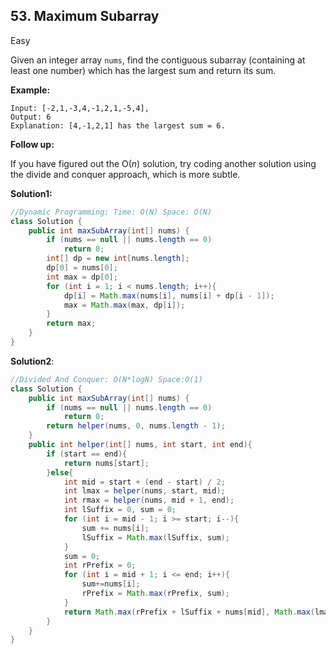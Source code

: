 ## 53. Maximum Subarray

Easy

Given an integer array `nums`, find the contiguous subarray (containing at least one number) which has the largest sum and return its sum.

**Example:**

```
Input: [-2,1,-3,4,-1,2,1,-5,4],
Output: 6
Explanation: [4,-1,2,1] has the largest sum = 6.
```

**Follow up:**

If you have figured out the O(*n*) solution, try coding another solution using the divide and conquer approach, which is more subtle.

**Solution1:**

```java
//Dynamic Programming: Time: O(N) Space: O(N)
class Solution {
    public int maxSubArray(int[] nums) {
        if (nums == null || nums.length == 0)
            return 0;
        int[] dp = new int[nums.length];
        dp[0] = nums[0];
        int max = dp[0];
        for (int i = 1; i < nums.length; i++){
            dp[i] = Math.max(nums[i], nums[i] + dp[i - 1]);
            max = Math.max(max, dp[i]);
        }
        return max;
    }
}
```

**Solution2**:

```java
//Divided And Conquer: O(N*logN) Space:O(1)
class Solution {
    public int maxSubArray(int[] nums) {
        if (nums == null || nums.length == 0)
            return 0;
        return helper(nums, 0, nums.length - 1);
    }
    public int helper(int[] nums, int start, int end){
        if (start == end){
            return nums[start];
        }else{
            int mid = start + (end - start) / 2;
            int lmax = helper(nums, start, mid);
            int rmax = helper(nums, mid + 1, end);
            int lSuffix = 0, sum = 0;
            for (int i = mid - 1; i >= start; i--){
                sum += nums[i];
                lSuffix = Math.max(lSuffix, sum);
            }
            sum = 0;
            int rPrefix = 0;
            for (int i = mid + 1; i <= end; i++){
                sum+=nums[i];
                rPrefix = Math.max(rPrefix, sum);
            }
            return Math.max(rPrefix + lSuffix + nums[mid], Math.max(lmax, rmax));
        }
    }
}
```

